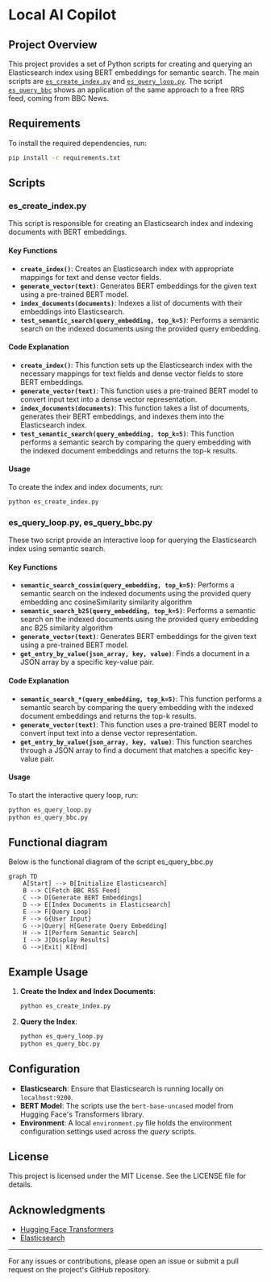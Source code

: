 # Local AI Copilot

## Project Overview

This project provides a set of Python scripts for creating and querying an Elasticsearch index using BERT embeddings for semantic search. The main scripts are [`es_create_index.py`](es_create_index.py) and [`es_query_loop.py`](es_query_loop.py). The script [`es_query_bbc`](es_query_bbc.py) shows an application of the same approach to a free RRS feed, coming from BBC News.

## Requirements

To install the required dependencies, run:

``` sh
pip install -r requirements.txt
```

## Scripts

### es\_create\_index.py

This script is responsible for creating an Elasticsearch index and indexing documents with BERT embeddings.

#### Key Functions

* <b>`create_index()`</b>: Creates an Elasticsearch index with appropriate mappings for text and dense vector fields.
* <b>`generate_vector(text)`</b>: Generates BERT embeddings for the given text using a pre-trained BERT model.
* <b>`index_documents(documents)`</b>: Indexes a list of documents with their embeddings into Elasticsearch.
* <b>`test_semantic_search(query_embedding, top_k=5)`</b>: Performs a semantic search on the indexed documents using the provided query embedding.

#### Code Explanation

* <b>`create_index()`</b>: This function sets up the Elasticsearch index with the necessary mappings for text fields and dense vector fields to store BERT embeddings.
* <b>`generate_vector(text)`</b>: This function uses a pre-trained BERT model to convert input text into a dense vector representation.
* <b>`index_documents(documents)`</b>: This function takes a list of documents, generates their BERT embeddings, and indexes them into the Elasticsearch index.
* <b>`test_semantic_search(query_embedding, top_k=5)`</b>: This function performs a semantic search by comparing the query embedding with the indexed document embeddings and returns the top-k results.

#### Usage

To create the index and index documents, run:

``` sh
python es_create_index.py
```

### es\_query\_loop.py, es\_query\_bbc.py

These two script provide an interactive loop for querying the Elasticsearch index using semantic search.

#### Key Functions

* <b>`semantic_search_cossim(query_embedding, top_k=5)`</b>: Performs a semantic search on the indexed documents using the provided query embedding anc cosineSimilarity similarity algorithm
* <b>`semantic_search_b25(query_embedding, top_k=5)`</b>: Performs a semantic search on the indexed documents using the provided query embedding anc B25 similarity algorithm
* <b>`generate_vector(text)`</b>: Generates BERT embeddings for the given text using a pre-trained BERT model.
* <b>`get_entry_by_value(json_array, key, value)`</b>: Finds a document in a JSON array by a specific key-value pair.

#### Code Explanation

* <b>`semantic_search_*(query_embedding, top_k=5)`</b>: This function performs a semantic search by comparing the query embedding with the indexed document embeddings and returns the top-k results.
* <b>`generate_vector(text)`</b>: This function uses a pre-trained BERT model to convert input text into a dense vector representation.
* <b>`get_entry_by_value(json_array, key, value)`</b>: This function searches through a JSON array to find a document that matches a specific key-value pair.

#### Usage

To start the interactive query loop, run:

``` sh
python es_query_loop.py
python es_query_bbc.py
```

## Functional diagram

Below is the functional diagram of the script es\_query\_bbc.py

``` mermaid
graph TD
    A[Start] --> B[Initialize Elasticsearch]
    B --> C[Fetch BBC RSS Feed]
    C --> D[Generate BERT Embeddings]
    D --> E[Index Documents in Elasticsearch]
    E --> F[Query Loop]
    F --> G{User Input}
    G -->|Query| H[Generate Query Embedding]
    H --> I[Perform Semantic Search]
    I --> J[Display Results]
    G -->|Exit| K[End]
```

## Example Usage

1. **Create the Index and Index Documents**:
   ```sh
   python es_create_index.py
   ```

2. **Query the Index**:

   ``` sh
   python es_query_loop.py
   python es_query_bbc.py
   ```

## Configuration

* **Elasticsearch**: Ensure that Elasticsearch is running locally on `localhost:9200`.
* **BERT Model**: The scripts use the `bert-base-uncased` model from Hugging Face's Transformers library.
* **Environment**: A local `environment.py` file holds the environment configuration settings used across the *query* scripts.

## License

This project is licensed under the MIT License. See the LICENSE file for details.

## Acknowledgments

* [Hugging Face Transformers](https://github.com/huggingface/transformers)
* [Elasticsearch](https://www.elastic.co/elasticsearch/)

- - -

For any issues or contributions, please open an issue or submit a pull request on the project's GitHub repository.

```

```